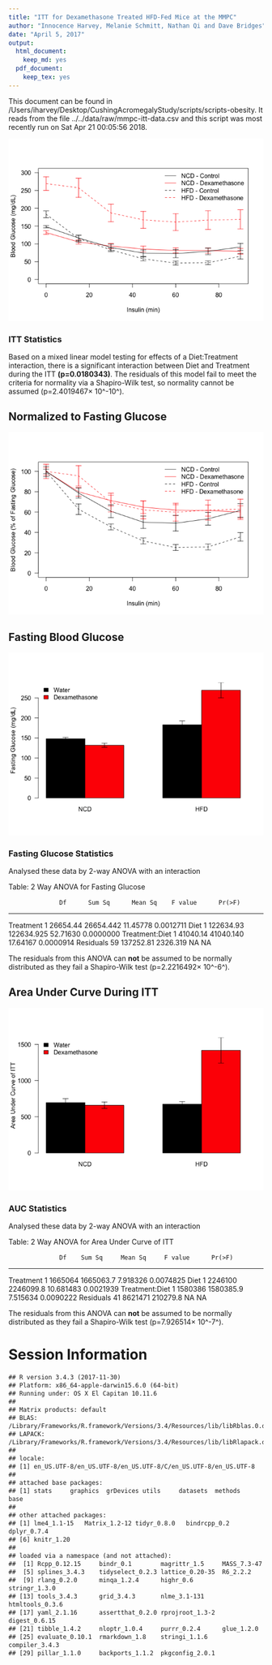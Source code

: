 ```yaml
---
title: "ITT for Dexamethasone Treated HFD-Fed Mice at the MMPC"
author: "Innocence Harvey, Melanie Schmitt, Nathan Qi and Dave Bridges"
date: "April 5, 2017"
output:
  html_document:
    keep_md: yes
  pdf_document:
    keep_tex: yes
---
```






This document can be found in /Users/iharvey/Desktop/CushingAcromegalyStudy/scripts/scripts-obesity.  It reads from the file ../../data/raw/mmpc-itt-data.csv and this script was most recently run on Sat Apr 21 00:05:56 2018.



![](figures/itt-lineplot-1.png)<!-- -->

### ITT Statistics



Based on a mixed linear model testing for effects of a Diet:Treatment interaction, there is a significant interaction between Diet and Treatment during the ITT **(p=0.0180343)**.  The residuals of this model fail to meet the criteria for normality via a Shapiro-Wilk test, so normality cannot be assumed (p=2.4019467&times; 10^-10^).

## Normalized to Fasting Glucose

![](figures/itt-lineplot-normalized-1.png)<!-- -->


## Fasting Blood Glucose

![](figures/itt-fasting-glucose-1.png)<!-- -->

### Fasting Glucose Statistics

Analysed these data by 2-way ANOVA with an interaction


Table: 2 Way ANOVA for Fasting Glucose

                  Df      Sum Sq      Mean Sq    F value      Pr(>F)
---------------  ---  ----------  -----------  ---------  ----------
Treatment          1    26654.44    26654.442   11.45778   0.0012711
Diet               1   122634.93   122634.925   52.71630   0.0000000
Treatment:Diet     1    41040.14    41040.140   17.64167   0.0000914
Residuals         59   137252.81     2326.319         NA          NA

The residuals from this ANOVA can **not** be assumed to be normally distributed as they fail a Shapiro-Wilk test (p=2.2216492&times; 10^-6^).

## Area Under Curve During ITT

![](figures/itt-auc-barplot-1.png)<!-- -->

### AUC Statistics

Analysed these data by 2-way ANOVA with an interaction


Table: 2 Way ANOVA for Area Under Curve of ITT

                  Df    Sum Sq     Mean Sq     F value      Pr(>F)
---------------  ---  --------  ----------  ----------  ----------
Treatment          1   1665064   1665063.7    7.918326   0.0074825
Diet               1   2246100   2246099.8   10.681483   0.0021939
Treatment:Diet     1   1580386   1580385.9    7.515634   0.0090222
Residuals         41   8621471    210279.8          NA          NA

The residuals from this ANOVA can **not** be assumed to be normally distributed as they fail a Shapiro-Wilk test (p=7.926514&times; 10^-7^).


# Session Information


```
## R version 3.4.3 (2017-11-30)
## Platform: x86_64-apple-darwin15.6.0 (64-bit)
## Running under: OS X El Capitan 10.11.6
## 
## Matrix products: default
## BLAS: /Library/Frameworks/R.framework/Versions/3.4/Resources/lib/libRblas.0.dylib
## LAPACK: /Library/Frameworks/R.framework/Versions/3.4/Resources/lib/libRlapack.dylib
## 
## locale:
## [1] en_US.UTF-8/en_US.UTF-8/en_US.UTF-8/C/en_US.UTF-8/en_US.UTF-8
## 
## attached base packages:
## [1] stats     graphics  grDevices utils     datasets  methods   base     
## 
## other attached packages:
## [1] lme4_1.1-15   Matrix_1.2-12 tidyr_0.8.0   bindrcpp_0.2  dplyr_0.7.4  
## [6] knitr_1.20   
## 
## loaded via a namespace (and not attached):
##  [1] Rcpp_0.12.15     bindr_0.1        magrittr_1.5     MASS_7.3-47     
##  [5] splines_3.4.3    tidyselect_0.2.3 lattice_0.20-35  R6_2.2.2        
##  [9] rlang_0.2.0      minqa_1.2.4      highr_0.6        stringr_1.3.0   
## [13] tools_3.4.3      grid_3.4.3       nlme_3.1-131     htmltools_0.3.6 
## [17] yaml_2.1.16      assertthat_0.2.0 rprojroot_1.3-2  digest_0.6.15   
## [21] tibble_1.4.2     nloptr_1.0.4     purrr_0.2.4      glue_1.2.0      
## [25] evaluate_0.10.1  rmarkdown_1.8    stringi_1.1.6    compiler_3.4.3  
## [29] pillar_1.1.0     backports_1.1.2  pkgconfig_2.0.1
```
